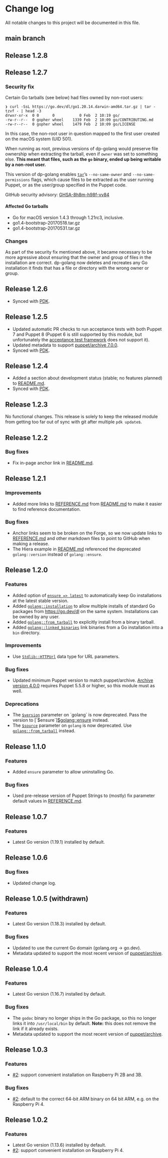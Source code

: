 # Change log

All notable changes to this project will be documented in this file.

## main branch

## Release 1.2.8

## Release 1.2.7

### Security fix

Certain Go tarballs (see below) had files owned by non-root users:

    ❯ curl -SsL https://go.dev/dl/go1.20.14.darwin-amd64.tar.gz | tar -tzvf - | head -3
    drwxr-xr-x  0 0      0           0 Feb  2 10:19 go/
    -rw-r--r--  0 gopher wheel    1339 Feb  2 10:09 go/CONTRIBUTING.md
    -rw-r--r--  0 gopher wheel    1479 Feb  2 10:09 go/LICENSE

In this case, the non-root user in question mapped to the first user created on
the macOS system (UID 501).

When running as root, previous versions of dp-golang would preserve file
ownership when extracting the tarball, even if `owner` was set to something
else. **This meant that files, such as the `go` binary, ended up being writable
by a non-root user.**

This version of dp-golang enables [`tar`]’s `--no-same-owner` and
`--no-same-permissions` flags, which cause files to be extracted as the user
running Puppet, or as the user/group specified in the Puppet code.

GitHub security advisory: [GHSA-8h8m-h98f-vv84]

#### Affected Go tarballs

  * Go for macOS version 1.4.3 through 1.21rc3, inclusive.
  * go1.4-bootstrap-20170518.tar.gz
  * go1.4-bootstrap-20170531.tar.gz

[`tar`]: https://www.man7.org/linux/man-pages/man1/tar.1.html
[GHSA-8h8m-h98f-vv84]: https://github.com/danielparks/puppet-golang/security/advisories/GHSA-8h8m-h98f-vv84

### Changes

As part of the security fix mentioned above, it became necessary to be more
agressive about ensuring that the owner and group of files in the installation
are correct. dp-golang now deletes and recreates any Go installation it finds
that has a file or directory with the wrong owner or group.

## Release 1.2.6

* Synced with [PDK][].

[PDK]: https://www.puppet.com/docs/pdk/latest/pdk.html

## Release 1.2.5

* Updated automatic PR checks to run acceptance tests with both Puppet 7 and
  Puppet 8 (Puppet 6 is still supported by this module, but unfortunately the
  [acceptance test framework][litmus] does not support it).
* Updated metadata to support [puppet/archive 7.0.0][archive7].
* Synced with [PDK][].

[litmus]: https://puppetlabs.github.io/litmus/
[archive7]: https://forge.puppet.com/modules/puppet/archive/7.0.0/changelog#v700-2023-06-04
[PDK]: https://www.puppet.com/docs/pdk/latest/pdk.html

## Release 1.2.4

* Added a section about development status (stable; no features planned) to
  [README.md][].
* Synced with [PDK][].

[README.md]: README.md
[PDK]: https://www.puppet.com/docs/pdk/2.x/pdk.html

## Release 1.2.3

No functional changes. This release is solely to keep the released module from
getting too far out of sync with git after multiple `pdk update`s.

## Release 1.2.2

### Bug fixes

* Fix in-page anchor link in [README.md][].

[README.md]: README.md

## Release 1.2.1

### Improvements

* Added more links to [REFERENCE.md][] from [README.md][] to make it easier to
  find reference documentation.

### Bug fixes

* Anchor links seem to be broken on the Forge, so we now update links to
  [REFERENCE.md][] and other markdown files to point to GitHub when making a
  release.
* The Hiera example in [README.md][] referenced the deprecated `golang::version`
  instead of `golang::ensure`.

[README.md]: README.md
[REFERENCE.md]: REFERENCE.md

## Release 1.2.0

### Features

* Added option of [`ensure => latest`][$golang::ensure] to automatically keep Go
  installations at the latest stable version.
* Added [`golang::installation`][] to allow multiple installs of standard Go
  packages from https://go.dev/dl on the same system. Installations can be owned
  by any user.
* Added [`golang::from_tarball`][] to explicitly install from a binary tarball.
* Added [`golang::linked_binaries`][] link binaries from a Go installation into
  a `bin` directory.

### Improvements

* Use [`Stdlib::HTTPUrl`][] data type for URL parameters.

[`Stdlib::HTTPUrl`]: https://github.com/puppetlabs/puppetlabs-stdlib/blob/0f032a9bc557949169f565bf41e5aa1f35b17346/REFERENCE.md#stdlibhttpurl

### Bug fixes

* Updated minimum Puppet version to match puppet/archive. [Archive version
  4.0.0][archive4] requires Puppet 5.5.8 or higher, so this module must as well.

[archive4]: https://forge.puppet.com/modules/puppet/archive/4.0.0

### Deprecations

* The [`$version`][$golang::version] parameter on `golang` is now deprecated.
  Pass the version to [`$ensure`][$golang::ensure] instead.
* The [`$source`][$golang::source] parameter on `golang` is now deprecated.
  Use [`golang::from_tarball`][] instead.

[`golang::installation`]: REFERENCE.md#golang--installation
[`golang::from_tarball`]: REFERENCE.md#golang--from_tarball
[`golang::linked_binaries`]: REFERENCE.md#golang--linked_binaries
[$golang::version]: REFERENCE.md#-golang--version
[$golang::ensure]: REFERENCE.md#-golang--ensure
[$golang::source]: REFERENCE.md#-golang--source

## Release 1.1.0

### Features

* Added `ensure` parameter to allow uninstalling Go.

### Bug fixes

* Used pre-release version of Puppet Strings to (mostly) fix parameter default
  values in [REFERENCE.md][].

[REFERENCE.md]: REFERENCE.md

## Release 1.0.7

### Features

* Latest Go version (1.19.1) installed by default.

## Release 1.0.6

### Bug fixes

* Updated change log.

## Release 1.0.5 (withdrawn)

### Features

* Latest Go version (1.18.3) installed by default.

### Bug fixes

* Updated to use the current Go domain (golang.org → go.dev).
* Metadata updated to support the most recent version of
  [puppet/archive](https://forge.puppet.com/modules/puppet/archive).

## Release 1.0.4

### Features

* Latest Go version (1.16.7) installed by default.

### Bug fixes

* The `godoc` binary no longer ships in the Go package, so this no longer links
  it into `/usr/local/bin` by default. **Note:** this does not remove the link
  if it already exists.
* Metadata updated to support the most recent version of
  [puppet/archive](https://forge.puppet.com/modules/puppet/archive).

## Release 1.0.3

### Features

* [#2](https://github.com/danielparks/puppet-golang/issues/2): support
  convenient installation on Raspberry Pi 2B and 3B.

### Bug fixes

* [#2](https://github.com/danielparks/puppet-golang/issues/2): default to the
  correct 64-bit ARM binary on 64 bit ARM, e.g. on the Raspberry Pi 4.

## Release 1.0.2

### Features

* Latest Go version (1.13.6) installed by default.
* [#2](https://github.com/danielparks/puppet-golang/issues/2): support
  convenient installation on Raspberry Pi 4.
